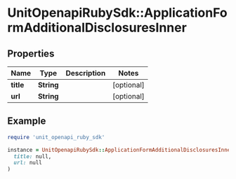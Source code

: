 # UnitOpenapiRubySdk::ApplicationFormAdditionalDisclosuresInner

## Properties

| Name | Type | Description | Notes |
| ---- | ---- | ----------- | ----- |
| **title** | **String** |  | [optional] |
| **url** | **String** |  | [optional] |

## Example

```ruby
require 'unit_openapi_ruby_sdk'

instance = UnitOpenapiRubySdk::ApplicationFormAdditionalDisclosuresInner.new(
  title: null,
  url: null
)
```

